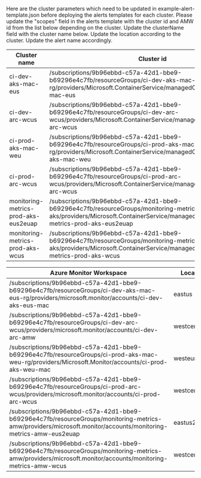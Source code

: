 Here are the cluster  parameters which need to be updated in example-alert-template.json before deploying the alerts templates for each cluster. Please
update the "scopes" field in the alerts template with the cluster id and AMW id from the list below depending on the cluster.
Update the clusterName field with the cluster name below. Update the location according to the cluster. Update the alert name accordingly.

| Cluster name                               | Cluster id                                                                                                                                    |
|--------------------------------------------|-----------------------------------------------------------------------------------------------------------------------------------------------|
| ci-dev-aks-mac-eus                         | /subscriptions/9b96ebbd-c57a-42d1-bbe9-b69296e4c7fb/resourceGroups/ci-dev-aks-mac-eus-rg/providers/Microsoft.ContainerService/managedClusters/ci-dev-aks-mac-eus |
| ci-dev-arc-wcus                            | /subscriptions/9b96ebbd-c57a-42d1-bbe9-b69296e4c7fb/resourceGroups/ci-dev-arc-wcus/providers/Microsoft.ContainerService/managedClusters/ci-dev-arc-wcus    |
| ci-prod-aks-mac-weu                        | /subscriptions/9b96ebbd-c57a-42d1-bbe9-b69296e4c7fb/resourceGroups/ci-prod-aks-mac-weu-rg/providers/Microsoft.ContainerService/managedClusters/ci-prod-aks-mac-weu |
| ci-prod-arc-wcus                           | /subscriptions/9b96ebbd-c57a-42d1-bbe9-b69296e4c7fb/resourceGroups/ci-prod-arc-wcus/providers/Microsoft.ContainerService/managedClusters/ci-prod-arc-wcus  |
| monitoring-metrics-prod-aks-eus2euap       | /subscriptions/9b96ebbd-c57a-42d1-bbe9-b69296e4c7fb/resourceGroups/monitoring-metrics-prod-aks/providers/Microsoft.ContainerService/managedClusters/monitoring-metrics-prod-aks-eus2euap |
| monitoring-metrics-prod-aks-wcus           | /subscriptions/9b96ebbd-c57a-42d1-bbe9-b69296e4c7fb/resourceGroups/monitoring-metrics-prod-aks/providers/Microsoft.ContainerService/managedClusters/monitoring-metrics-prod-aks-wcus |

| Azure Monitor Workspace                                                                                                                                              | Location        |
|----------------------------------------------------------------------------------------------------------------------------------------------------------------------|-----------------|
| /subscriptions/9b96ebbd-c57a-42d1-bbe9-b69296e4c7fb/resourceGroups/ci-dev-aks-mac-eus-rg/providers/microsoft.monitor/accounts/ci-dev-aks-eus-mac                    | eastus          |
| /subscriptions/9b96ebbd-c57a-42d1-bbe9-b69296e4c7fb/resourceGroups/ci-dev-arc-wcus/providers/microsoft.monitor/accounts/ci-dev-arc-amw                              | westcentralus   |
| /subscriptions/9b96ebbd-c57a-42d1-bbe9-b69296e4c7fb/resourceGroups/ci-prod-aks-mac-weu-rg/providers/Microsoft.Monitor/accounts/ci-prod-aks-weu-mac                  | westeurope      |
| /subscriptions/9b96ebbd-c57a-42d1-bbe9-b69296e4c7fb/resourceGroups/ci-prod-arc-wcus/providers/microsoft.monitor/accounts/ci-prod-arc-wcus                           | westcentralus   |
| /subscriptions/9b96ebbd-c57a-42d1-bbe9-b69296e4c7fb/resourceGroups/monitoring-metrics-amw/providers/microsoft.monitor/accounts/monitoring-metrics-amw-eus2euap      | eastus2euap     |
| /subscriptions/9b96ebbd-c57a-42d1-bbe9-b69296e4c7fb/resourceGroups/monitoring-metrics-amw/providers/microsoft.monitor/accounts/monitoring-metrics-amw-wcus          | westcentralus   |
